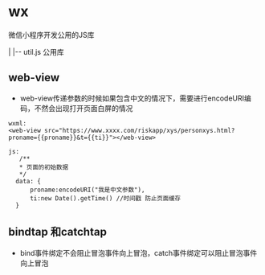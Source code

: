 # wx
微信小程序开发公用的JS库

|
|-- util.js 公用库

## web-view
- web-view传递参数的时候如果包含中文的情况下，需要进行encodeURI编码，不然会出现打开页面白屏的情况
```
wxml:
<web-view src="https://www.xxxx.com/riskapp/xys/personxys.html?proname={{proname}}&t={{ti}}"></web-view>

js:
   /**
   * 页面的初始数据
   */
  data: {
	  proname:encodeURI("我是中文参数"),
	  ti:new Date().getTime() //时间戳 防止页面缓存
  }

```

## bindtap 和catchtap
- bind事件绑定不会阻止冒泡事件向上冒泡，catch事件绑定可以阻止冒泡事件向上冒泡
